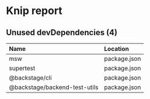 # Knip report

## Unused devDependencies (4)

| Name                          | Location     |
|:------------------------------|:-------------|
| msw                           | package.json |
| supertest                     | package.json |
| @backstage/cli                | package.json |
| @backstage/backend-test-utils | package.json |

